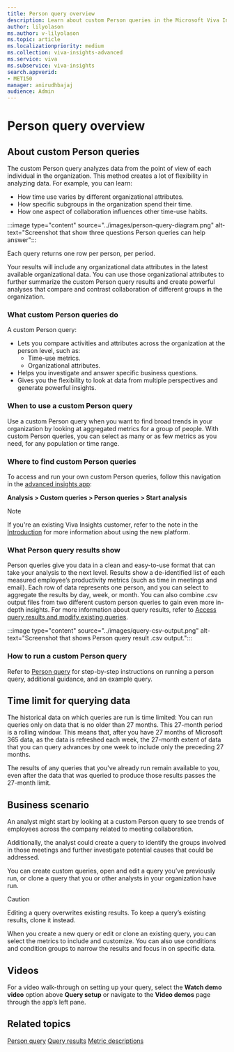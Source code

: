 ```yaml
---
title: Person query overview
description: Learn about custom Person queries in the Microsoft Viva Insights advanced insights app
author: lilyolason
ms.author: v-lilyolason
ms.topic: article
ms.localizationpriority: medium 
ms.collection: viva-insights-advanced 
ms.service: viva 
ms.subservice: viva-insights 
search.appverid: 
- MET150 
manager: anirudhbajaj
audience: Admin
---
```


# Person query overview

## About custom Person queries

The custom Person query analyzes data from the point of view of each individual in the organization. This method  creates a lot of flexibility in analyzing data. For example, you can learn:

* How time use varies by different organizational attributes.
* How specific subgroups in the organization spend their time.
* How one aspect of collaboration influences other time-use habits.

:::image type="content" source="../images/person-query-diagram.png" alt-text="Screenshot that show three questions Person queries can help answer":::

Each query returns one row per person, per period. 

Your results will include any organizational data attributes in the latest available organizational data. You can use those organizational attributes to further summarize the custom Person query results and create powerful analyses that compare and contrast  collaboration of different groups in the organization.

### What custom Person queries do

A custom Person query:

* Lets you compare activities and attributes across the organization at the person level, such as:
    * Time-use metrics.
    * Organizational attributes.
* Helps you investigate and answer specific business questions.
* Gives you the flexibility to look at data from multiple perspectives and generate powerful insights.

### When to use a custom Person query

Use a custom Person query when you want to find broad trends in your organization by looking at aggregated metrics for a group of people. With custom Person queries, you can select as many or as few metrics as you need, for any population or time range.

### Where to find custom Person queries

To access and run your own custom Person queries, follow this navigation in the [advanced insights app](https://go.microsoft.com/fwlink/?linkid=2201482):

**Analysis > Custom queries > Person queries > Start analysis**

>[!Note]
>If you're an existing Viva Insights customer, refer to the note in the [Introduction](../introduction-to-advanced-insights.md) for more information about using the new platform.

### What Person query results show

Person queries give you data in a clean and easy-to-use format that can take your analysis to the next level. Results show a de-identified list of each measured employee’s productivity metrics (such as time in meetings and email). Each row of data represents one person, and you can select to aggregate the results by day, week, or month. You can also combine .csv output files from two different custom person queries to gain even more in-depth insights. For more information about query results, refer to [Access query results and modify existing queries](./query-results.md). 

:::image type="content" source="../images/query-csv-output.png" alt-text="Screenshot that shows Person query result .csv output.":::

### How to run a custom Person query

Refer to [Person query](./person-query.md) for step-by-step instructions on running a person query, additional guidance, and an example query.

## Time limit for querying data

The historical data on which queries are run is time limited: You can run queries only on data that is no older than 27 months. This 27-month period is a rolling window. This means that, after you have 27 months of Microsoft 365 data, as the data is refreshed each week, the 27-month extent of data that you can query advances by one week to include only the preceding 27 months.

The results of any queries that you've already run remain available to you, even after the data that was queried to produce those results passes the 27-month limit.

## Business scenario

An analyst might start by looking at a custom Person query to see trends of employees across the company related to meeting collaboration.

Additionally, the analyst could create a query to identify the groups involved in those meetings and further investigate potential causes that could be addressed.

You can create custom queries, open and edit a query you’ve previously run, or clone a query that you or other analysts in your organization have run.

>[!Caution]
>Editing a query overwrites existing results. To keep a query’s existing results, clone it instead.

When you create a new query or edit or clone an existing query, you can select the metrics to include and customize. You can also use conditions and condition groups to narrow the results and focus in on specific data.

## Videos

For a video walk-through on setting up your query, select the **Watch demo video** option above **Query setup** or navigate to the **Video demos** page through the app’s left pane.

## Related topics

[Person query](./person-query.md)
[Query results](./query-results.md)
[Metric descriptions](./metrics.md)
